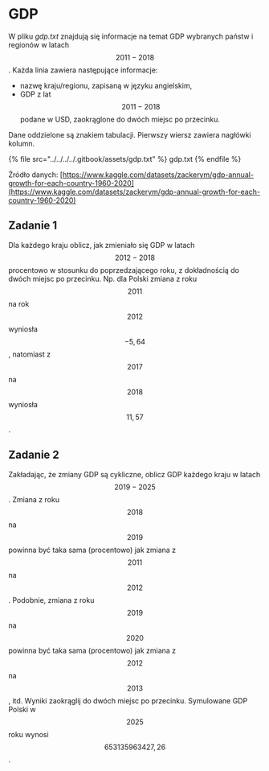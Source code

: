 # GDP

W pliku *gdp.txt* znajdują się informacje na temat GDP wybranych państw i regionów w latach $$2011-2018$$. Każda linia zawiera następujące informacje:

- nazwę kraju/regionu, zapisaną w języku angielskim,
- GDP z lat $$2011-2018$$ podane w USD, zaokrąglone do dwóch miejsc po przecinku.

Dane oddzielone są znakiem tabulacji. Pierwszy wiersz zawiera nagłówki kolumn.

{% file src="../../../../.gitbook/assets/gdp.txt" %}
gdp.txt
{% endfile %}

Źródło danych: [https://www.kaggle.com/datasets/zackerym/gdp-annual-growth-for-each-country-1960-2020](https://www.kaggle.com/datasets/zackerym/gdp-annual-growth-for-each-country-1960-2020)

## Zadanie 1

Dla każdego kraju oblicz, jak zmieniało się GDP w latach $$2012-2018$$ procentowo w stosunku do poprzedzającego roku, z dokładnością do dwóch miejsc po przecinku. Np. dla Polski zmiana z roku $$2011$$ na rok $$2012$$ wyniosła $$-5,64%$$, natomiast z $$2017$$ na $$2018$$ wyniosła $$11,57%$$.

## Zadanie 2

Zakładając, że zmiany GDP są cykliczne, oblicz GDP każdego kraju w latach $$2019-2025$$. Zmiana z roku $$2018$$ na $$2019$$ powinna być taka sama (procentowo) jak zmiana z $$2011$$ na $$2012$$. Podobnie, zmiana z roku $$2019$$ na $$2020$$ powinna być taka sama (procentowo) jak zmiana z $$2012$$ na $$2013$$, itd. Wyniki zaokrąglij do dwóch miejsc po przecinku. Symulowane GDP Polski w $$2025$$ roku wynosi $$653135963427,26$$.
